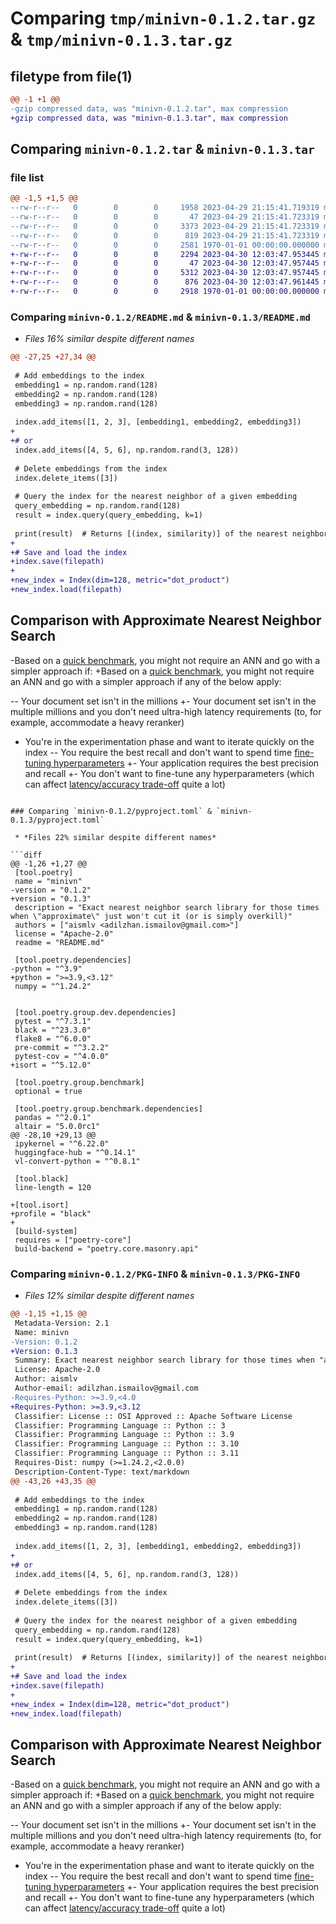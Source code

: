 # Comparing `tmp/minivn-0.1.2.tar.gz` & `tmp/minivn-0.1.3.tar.gz`

## filetype from file(1)

```diff
@@ -1 +1 @@
-gzip compressed data, was "minivn-0.1.2.tar", max compression
+gzip compressed data, was "minivn-0.1.3.tar", max compression
```

## Comparing `minivn-0.1.2.tar` & `minivn-0.1.3.tar`

### file list

```diff
@@ -1,5 +1,5 @@
--rw-r--r--   0        0        0     1958 2023-04-29 21:15:41.719319 minivn-0.1.2/README.md
--rw-r--r--   0        0        0       47 2023-04-29 21:15:41.723319 minivn-0.1.2/minivn/__init__.py
--rw-r--r--   0        0        0     3373 2023-04-29 21:15:41.723319 minivn-0.1.2/minivn/minivn.py
--rw-r--r--   0        0        0      819 2023-04-29 21:15:41.723319 minivn-0.1.2/pyproject.toml
--rw-r--r--   0        0        0     2581 1970-01-01 00:00:00.000000 minivn-0.1.2/PKG-INFO
+-rw-r--r--   0        0        0     2294 2023-04-30 12:03:47.953445 minivn-0.1.3/README.md
+-rw-r--r--   0        0        0       47 2023-04-30 12:03:47.957445 minivn-0.1.3/minivn/__init__.py
+-rw-r--r--   0        0        0     5312 2023-04-30 12:03:47.957445 minivn-0.1.3/minivn/minivn.py
+-rw-r--r--   0        0        0      876 2023-04-30 12:03:47.961445 minivn-0.1.3/pyproject.toml
+-rw-r--r--   0        0        0     2918 1970-01-01 00:00:00.000000 minivn-0.1.3/PKG-INFO
```

### Comparing `minivn-0.1.2/README.md` & `minivn-0.1.3/README.md`

 * *Files 16% similar despite different names*

```diff
@@ -27,25 +27,34 @@
 
 # Add embeddings to the index
 embedding1 = np.random.rand(128)
 embedding2 = np.random.rand(128)
 embedding3 = np.random.rand(128)
 
 index.add_items([1, 2, 3], [embedding1, embedding2, embedding3])
+
+# or
 index.add_items([4, 5, 6], np.random.rand(3, 128))
 
 # Delete embeddings from the index
 index.delete_items([3])
 
 # Query the index for the nearest neighbor of a given embedding
 query_embedding = np.random.rand(128)
 result = index.query(query_embedding, k=1)
 
 print(result)  # Returns [(index, similarity)] of the nearest neighbor
+
+# Save and load the index
+index.save(filepath)
+
+new_index = Index(dim=128, metric="dot_product")
+new_index.load(filepath)
 ```
 
 ## Comparison with Approximate Nearest Neighbor Search
-Based on a [quick benchmark](https://github.com/aismlv/minivn/blob/main/benchmark/benchmark.md), you might not require an ANN and go with a simpler approach if:
+Based on a [quick benchmark](https://github.com/aismlv/minivn/blob/main/benchmark/README.md), you might not require an ANN and go with a simpler approach if any of the below apply:
 
-- Your document set isn't in the millions
+- Your document set isn't in the multiple millions and you don't need ultra-high latency requirements (to, for example, accommodate a heavy reranker)
 - You're in the experimentation phase and want to iterate quickly on the index
-- You require the best recall and don't want to spend time [fine-tuning hyperparameters](https://github.com/erikbern/ann-benchmarks)
+- Your application requires the best precision and recall
+- You don't want to fine-tune any hyperparameters (which can affect [latency/accuracy trade-off](https://github.com/erikbern/ann-benchmarks) quite a lot)
```

### Comparing `minivn-0.1.2/pyproject.toml` & `minivn-0.1.3/pyproject.toml`

 * *Files 22% similar despite different names*

```diff
@@ -1,26 +1,27 @@
 [tool.poetry]
 name = "minivn"
-version = "0.1.2"
+version = "0.1.3"
 description = "Exact nearest neighbor search library for those times when \"approximate\" just won't cut it (or is simply overkill)"
 authors = ["aismlv <adilzhan.ismailov@gmail.com>"]
 license = "Apache-2.0"
 readme = "README.md"
 
 [tool.poetry.dependencies]
-python = "^3.9"
+python = ">=3.9,<3.12"
 numpy = "^1.24.2"
 
 
 [tool.poetry.group.dev.dependencies]
 pytest = "^7.3.1"
 black = "^23.3.0"
 flake8 = "^6.0.0"
 pre-commit = "^3.2.2"
 pytest-cov = "^4.0.0"
+isort = "^5.12.0"
 
 [tool.poetry.group.benchmark]
 optional = true
 
 [tool.poetry.group.benchmark.dependencies]
 pandas = "^2.0.1"
 altair = "5.0.0rc1"
@@ -28,10 +29,13 @@
 ipykernel = "^6.22.0"
 huggingface-hub = "^0.14.1"
 vl-convert-python = "^0.8.1"
 
 [tool.black]
 line-length = 120
 
+[tool.isort]
+profile = "black"
+
 [build-system]
 requires = ["poetry-core"]
 build-backend = "poetry.core.masonry.api"
```

### Comparing `minivn-0.1.2/PKG-INFO` & `minivn-0.1.3/PKG-INFO`

 * *Files 12% similar despite different names*

```diff
@@ -1,15 +1,15 @@
 Metadata-Version: 2.1
 Name: minivn
-Version: 0.1.2
+Version: 0.1.3
 Summary: Exact nearest neighbor search library for those times when "approximate" just won't cut it (or is simply overkill)
 License: Apache-2.0
 Author: aismlv
 Author-email: adilzhan.ismailov@gmail.com
-Requires-Python: >=3.9,<4.0
+Requires-Python: >=3.9,<3.12
 Classifier: License :: OSI Approved :: Apache Software License
 Classifier: Programming Language :: Python :: 3
 Classifier: Programming Language :: Python :: 3.9
 Classifier: Programming Language :: Python :: 3.10
 Classifier: Programming Language :: Python :: 3.11
 Requires-Dist: numpy (>=1.24.2,<2.0.0)
 Description-Content-Type: text/markdown
@@ -43,26 +43,35 @@
 
 # Add embeddings to the index
 embedding1 = np.random.rand(128)
 embedding2 = np.random.rand(128)
 embedding3 = np.random.rand(128)
 
 index.add_items([1, 2, 3], [embedding1, embedding2, embedding3])
+
+# or
 index.add_items([4, 5, 6], np.random.rand(3, 128))
 
 # Delete embeddings from the index
 index.delete_items([3])
 
 # Query the index for the nearest neighbor of a given embedding
 query_embedding = np.random.rand(128)
 result = index.query(query_embedding, k=1)
 
 print(result)  # Returns [(index, similarity)] of the nearest neighbor
+
+# Save and load the index
+index.save(filepath)
+
+new_index = Index(dim=128, metric="dot_product")
+new_index.load(filepath)
 ```
 
 ## Comparison with Approximate Nearest Neighbor Search
-Based on a [quick benchmark](https://github.com/aismlv/minivn/blob/main/benchmark/benchmark.md), you might not require an ANN and go with a simpler approach if:
+Based on a [quick benchmark](https://github.com/aismlv/minivn/blob/main/benchmark/README.md), you might not require an ANN and go with a simpler approach if any of the below apply:
 
-- Your document set isn't in the millions
+- Your document set isn't in the multiple millions and you don't need ultra-high latency requirements (to, for example, accommodate a heavy reranker)
 - You're in the experimentation phase and want to iterate quickly on the index
-- You require the best recall and don't want to spend time [fine-tuning hyperparameters](https://github.com/erikbern/ann-benchmarks)
+- Your application requires the best precision and recall
+- You don't want to fine-tune any hyperparameters (which can affect [latency/accuracy trade-off](https://github.com/erikbern/ann-benchmarks) quite a lot)
```

